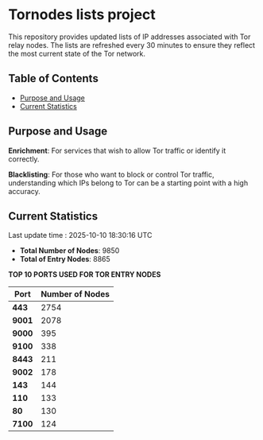 # Tornodes lists project

This repository provides updated lists of IP addresses associated with Tor relay nodes. The lists are refreshed every 30 minutes to ensure they reflect the most current state of the Tor network.

## Table of Contents

- [Purpose and Usage](#purpose-and-usage)
- [Current Statistics](#current-statistics)


## Purpose and Usage

**Enrichment**: For services that wish to allow Tor traffic or identify it correctly.

**Blacklisting**: For those who want to block or control Tor traffic, understanding which IPs belong to Tor can be a starting point with a high accuracy.

## Current Statistics

Last update time : 2025-10-10 18:30:16 UTC

- **Total Number of Nodes**: 9850
- **Total of Entry Nodes**: 8865

**TOP 10 PORTS USED FOR TOR ENTRY NODES**

| **Port** | **Number of Nodes** |
|------|-----------------|
| **443**   | 2754  |
| **9001**   | 2078  |
| **9000**   | 395  |
| **9100**   | 338  |
| **8443**   | 211  |
| **9002**   | 178  |
| **143**   | 144  |
| **110**   | 133  |
| **80**   | 130  |
| **7100**   | 124  |

